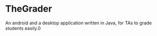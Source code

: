 # TheGrader
An android and a desktop application written in Java, for TAs to grade students easily.0
